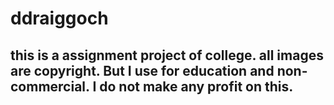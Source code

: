 # ddraiggoch

## this is a assignment project of college. all images are copyright. But I use for education and non-commercial. I do not make any profit on this.

